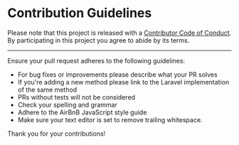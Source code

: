 # Contribution Guidelines

Please note that this project is released with a [Contributor Code of Conduct](code-of-conduct.md). By participating in this project you agree to abide by its terms.

---

Ensure your pull request adheres to the following guidelines:

- For bug fixes or improvements please describe what your PR solves
- If you're adding a new method please link to the Laravel implementation of the same method
- PRs without tests will not be considered
- Check your spelling and grammar
- Adhere to the AirBnB JavaScript style guide
- Make sure your text editor is set to remove trailing whitespace.

Thank you for your contributions!